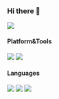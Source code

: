 ### Hi there 👋 

![](https://github-readme-stats.vercel.app/api?username=kfxiaoxia)
#### Platform&Tools

[![](https://img.shields.io/badge/macOS-Monterey-EA3F4F?style=flat-square&logo=Apple)](<[https://](https://www.apple.com/macos/big-sur/)>) [![](https://img.shields.io/badge/Xcode-13.0-4FACE8?style=flat-square&logo=Xcode)](<[https://](https://developer.apple.com/xcode/)>)  

#### Languages
[![](https://img.shields.io/badge/-Swift-DF5C43?style=flat-square&logo=Swift&logoColor=ffffff)](https://swift.org/)
[![](https://img.shields.io/badge/-python-3776AB?style=flat-square&logo=python&logoColor=ffffff)](https://www.python.org/)
[![](https://img.shields.io/badge/-Rust-327062?style=flat-square&logo=Rust&logoColor=ffffff)](https://www.rust-lang.org/)
